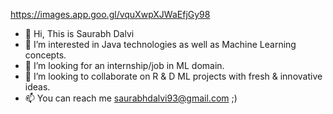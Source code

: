 https://images.app.goo.gl/vquXwpXJWaEfjGy98

- 👋 Hi, This is Saurabh Dalvi
- 👀 I’m interested in Java technologies as well as Machine Learning concepts.
- 🌱 I’m looking for an internship/job in ML domain.
- 💞️ I’m looking to collaborate on R & D ML projects with fresh & innovative ideas.
- 📫 You can reach me saurabhdalvi93@gmail.com ;)

<!---
saurabhdalvi93/saurabhdalvi93 is a ✨ special ✨ repository because its `README.md` (this file) appears on your GitHub profile.
You can click the Preview link to take a look at your changes.
--->
